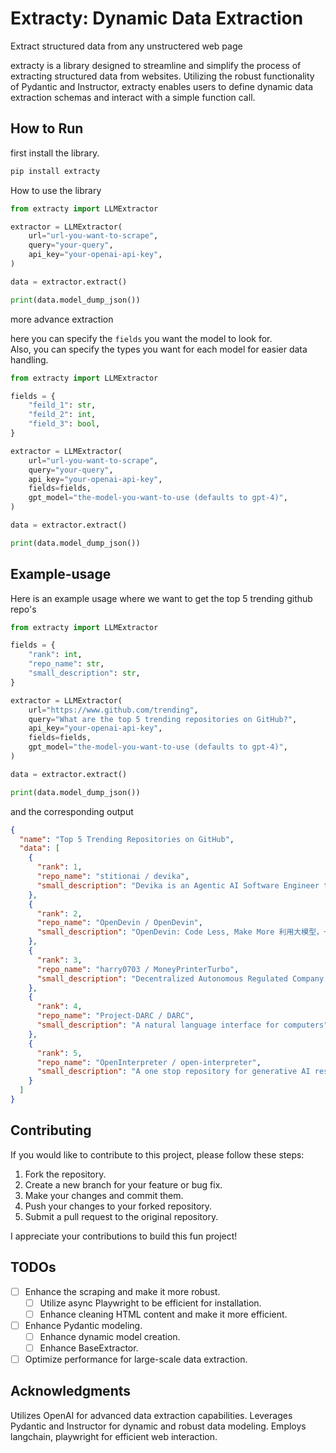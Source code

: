 # Extracty: Dynamic Data Extraction

Extract structured data from any unstructered web page

extracty is a library designed to streamline and simplify the process of extracting structured data from websites. Utilizing the robust functionality of Pydantic and Instructor, extracty enables users to define dynamic data extraction schemas and interact with a simple function call.

## How to Run

first install the library.

```bash
pip install extracty
```

How to use the library

```python
from extracty import LLMExtractor

extractor = LLMExtractor(
    url="url-you-want-to-scrape",
    query="your-query",
    api_key="your-openai-api-key",
)

data = extractor.extract()

print(data.model_dump_json())
```

more advance extraction

here you can specify the `fields` you want the model to look for.  
Also, you can specify the types you want for each model for easier data handling.

```python
from extracty import LLMExtractor

fields = {
    "feild_1": str,
    "feild_2": int,
    "field_3": bool,
}

extractor = LLMExtractor(
    url="url-you-want-to-scrape",
    query="your-query",
    api_key="your-openai-api-key",
    fields=fields,
    gpt_model="the-model-you-want-to-use (defaults to gpt-4)",
)

data = extractor.extract()

print(data.model_dump_json())
```

## Example-usage

Here is an example usage where we want to get the top 5 trending github repo's

```python
from extracty import LLMExtractor

fields = {
    "rank": int,
    "repo_name": str,
    "small_description": str,
}

extractor = LLMExtractor(
    url="https://www.github.com/trending",
    query="What are the top 5 trending repositories on GitHub?",
    api_key="your-openai-api-key",
    fields=fields,
    gpt_model="the-model-you-want-to-use (defaults to gpt-4)",
)

data = extractor.extract()

print(data.model_dump_json())
```

and the corresponding output

```json
{
  "name": "Top 5 Trending Repositories on GitHub",
  "data": [
    {
      "rank": 1,
      "repo_name": "stitionai / devika",
      "small_description": "Devika is an Agentic AI Software Engineer that can understand high-level human instructions, break them down into steps, research relevant information, and write code to achieve the given objective. Devika aims to be a competitive open-source alternative to Devin by Cognition AI."
    },
    {
      "rank": 2,
      "repo_name": "OpenDevin / OpenDevin",
      "small_description": "OpenDevin: Code Less, Make More 利用大模型，一键生成短视频"
    },
    {
      "rank": 3,
      "repo_name": "harry0703 / MoneyPrinterTurbo",
      "small_description": "Decentralized Autonomous Regulated Company (DARC), a company virtual machine that runs on any EVM-compatible blockchain, with on-chain law system, multi-level tokens and dividends mechanism."
    },
    {
      "rank": 4,
      "repo_name": "Project-DARC / DARC",
      "small_description": "A natural language interface for computers"
    },
    {
      "rank": 5,
      "repo_name": "OpenInterpreter / open-interpreter",
      "small_description": "A one stop repository for generative AI research updates, interview resources, notebooks and much more!"
    }
  ]
}
```

## Contributing

If you would like to contribute to this project, please follow these steps:

1. Fork the repository.
2. Create a new branch for your feature or bug fix.
3. Make your changes and commit them.
4. Push your changes to your forked repository.
5. Submit a pull request to the original repository.

I appreciate your contributions to build this fun project!

## TODOs

- [ ] Enhance the scraping and make it more robust.
  - [ ] Utilize async Playwright to be efficient for installation.
  - [ ] Enhance cleaning HTML content and make it more efficient.
- [ ] Enhance Pydantic modeling.
  - [ ] Enhance dynamic model creation.
  - [ ] Enhance BaseExtractor.
- [ ] Optimize performance for large-scale data extraction.

## Acknowledgments

Utilizes OpenAI for advanced data extraction capabilities.
Leverages Pydantic and Instructor for dynamic and robust data modeling.
Employs langchain, playwright for efficient web interaction.
